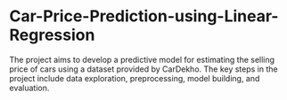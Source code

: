 # Car-Price-Prediction-using-Linear-Regression
The project aims to develop a predictive model for estimating the selling price of cars using a dataset provided by CarDekho. The key steps in the project include data exploration, preprocessing, model building, and evaluation.
